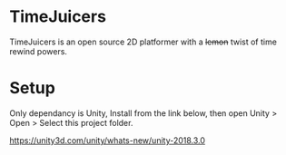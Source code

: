 # TimeJuicers

TimeJuicers is an open source 2D platformer with a ~~lemon~~ twist of time rewind powers. 

# Setup

Only dependancy is Unity, Install from the link below, then open Unity > Open > Select this project folder.

https://unity3d.com/unity/whats-new/unity-2018.3.0

